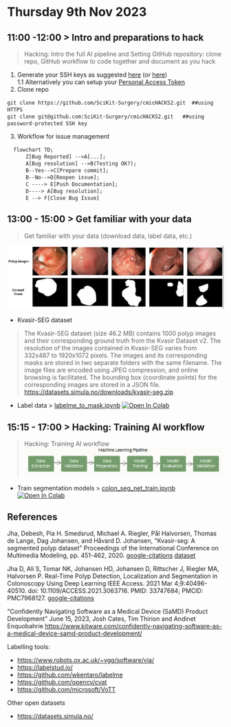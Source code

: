 # Thursday 9th Nov 2023

## 11:00 -12:00 > Intro and preparations to hack
> Hacking: Intro the full AI pipeline and Setting GitHub repository: clone repo, GitHub workflow to code together and document as you hack

1. Generate your SSH keys as suggested [here](https://docs.github.com/en/github/authenticating-to-github/generating-a-new-ssh-key-and-adding-it-to-the-ssh-agent) (or [here](https://github.com/mxochicale/tools/blob/main/github/SSH.md))  
1.1 Alternatively you can setup your [Personal Access Token](https://docs.github.com/en/authentication/keeping-your-account-and-data-secure/managing-your-personal-access-tokens)
2. Clone repo
```
git clone https://github.com/SciKit-Surgery/cmicHACKS2.git  ##using HTTPS
git clone git@github.com:SciKit-Surgery/cmicHACKS2.git   ##using password-protected SSH key
```
3. Workflow for issue management 
```mermaid
  flowchart TD;
      Z[Bug Reported] -->A[...];  
      A[Bug resolution] -->B(Testing OK?);
      B--Yes-->C[Prepare commit];
      B--No-->D[Reopen issue];
      C ----> E[Push Documentation];
      D----> A[Bug resolution];
      E --> F[Close Bug Issue]
```

## 13:00 - 15:00 > Get familiar with your data
> Get familiar with your data (download data, label data, etc.)

![fig](kvasir-seg-dataset.png)

* Kvasir-SEG dataset
> The Kvasir-SEG dataset (size 46.2 MB) contains 1000 polyp images and their corresponding ground truth from the Kvasir Dataset v2. 
> The resolution of the images contained in Kvasir-SEG varies from 332x487 to 1920x1072 pixels. 
> The images and its corresponding masks are stored in two separate folders with the same filename. 
> The image files are encoded using JPEG compression, and online browsing is facilitated. 
> The bounding box (coordinate points) for the corresponding images are stored in a JSON file.
https://datasets.simula.no/downloads/kvasir-seg.zip

* Label data > [labelme_to_mask.ipynb](labelme_to_mask.ipynb) [![Open In Colab](https://colab.research.google.com/assets/colab-badge.svg)](https://colab.research.google.com/drive/1B_l_3r0ecJzpntDjwZtHHkOHWkvmIVBA)    

## 15:15 - 17:00 > Hacking: Training AI workflow
> Hacking: Training AI workflow   
![fig](ml-pipeline.png)

* Train segmentation models > [colon_seg_net_train.ipynb](colon_seg_net_train.ipynb) [![Open In Colab](https://colab.research.google.com/assets/colab-badge.svg)](https://colab.research.google.com/drive/1s-eKu6QjaV54jva_ylG1VxwCj1B8nwJ3)    

## References 

Jha, Debesh, Pia H. Smedsrud, Michael A. Riegler, Pål Halvorsen, Thomas de Lange, Dag Johansen, and Håvard D. Johansen, 
"Kvasir-seg: A segmented polyp dataset" 
Proceedings of the International Conference on Multimedia Modeling, pp. 451-462, 2020.
[google-citations](https://scholar.google.com/scholar?cites=15924410051330387241&as_sdt=2005&sciodt=0,5&hl=en)
[dataset](https://datasets.simula.no/kvasir-seg/)

Jha D, Ali S, Tomar NK, Johansen HD, Johansen D, Rittscher J, Riegler MA, Halvorsen P. 
Real-Time Polyp Detection, Localization and Segmentation in Colonoscopy Using Deep Learning
IEEE Access. 2021 Mar 4;9:40496-40510. doi: 10.1109/ACCESS.2021.3063716. PMID: 33747684; PMCID: PMC7968127.
[google-citations](https://scholar.google.com/scholar?cites=11882550127852592683&as_sdt=2005&sciodt=0,5&hl=en)


"Confidently Navigating Software as a Medical Device (SaMD) Product Development"
June 15, 2023, Josh Cates, Tim Thirion and Andinet Enquobahrie
https://www.kitware.com/confidently-navigating-software-as-a-medical-device-samd-product-development/ 


Labelling tools:   
* https://www.robots.ox.ac.uk/~vgg/software/via/  
* https://labelstud.io/  
* https://github.com/wkentaro/labelme
* https://github.com/opencv/cvat
* https://github.com/microsoft/VoTT

Other open datasets
* https://datasets.simula.no/ 
